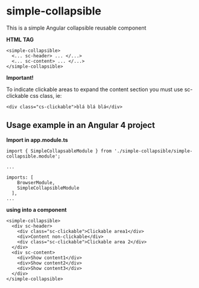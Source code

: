 # simple-collapsible
This is a simple Angular collapsible reusable component

**HTML TAG**
```
<simple-collapsible>
  <... sc-header> ... </...>
  <... sc-content> ... </...>
</simple-collapsible>
```

**Important!**

To indicate clickable areas to expand the content section you must use sc-clickable css class, 
ie:
```
<div class="cs-clickable">blá blá blá</div>
```

## Usage example in an Angular 4 project
**Import in app.module.ts**
```
import { SimpleCollapsableModule } from './simple-collapsible/simple-collapsible.module';

...

imports: [
    BrowserModule,
    SimpleCollapsibleModule
  ],
...
```

**using into a component**
```
<simple-collapsible>
  <div sc-header>
    <div class="sc-clickable">Clickable area1</div>
    <div>Content non-clickable</div>
    <div class="sc-clickable">Clickable area 2</div>
  </div>
  <div sc-content>
    <div>Show content1</div>
    <div>Show content2</div>
    <div>Show content3</div>
  </div>
</simple-collapsible>
```
